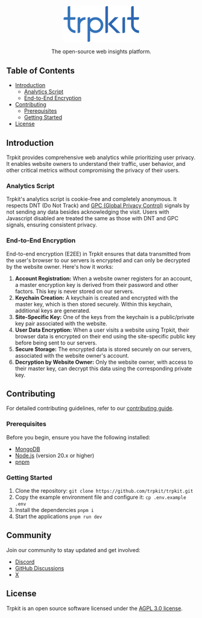 <p align="center" style="margin-top: 48px">
    <a href="https://trpkit.com">
        <img width="200px" src="/apps/trpkit.com/public/branding/logo.svg" alt="Trpkit Logo">
    </a>
</p>
<p align="center">
    The open-source web insights platform.
</p>

## Table of Contents

- [Introduction](#introduction)
  - [Analytics Script](#analytics-script)
  - [End-to-End Encryption](#end-to-end-encryption)
- [Contributing](#contributing)
  - [Prerequisites](#prerequisites)
  - [Getting Started](#getting-started)
- [License](#license)

## Introduction

Trpkit provides comprehensive web analytics while prioritizing user privacy. It enables website owners to understand their traffic, user behavior, and other critical metrics without compromising the privacy of their users.

### Analytics Script

Trpkit's analytics script is cookie-free and completely anonymous. It respects DNT (Do Not Track) and [GPC (Global Privacy Control)](https://globalprivacycontrol.org/) signals by not sending any data besides acknowledging the visit. Users with Javascript disabled are treated the same as those with DNT and GPC signals, ensuring consistent privacy.

### End-to-End Encryption

End-to-end encryption (E2EE) in Trpkit ensures that data transmitted from the user's browser to our servers is encrypted and can only be decrypted by the website owner. Here's how it works:

1. **Account Registration:** When a website owner registers for an account, a master encryption key is derived from their password and other factors. This key is never stored on our servers.
2. **Keychain Creation:** A keychain is created and encrypted with the master key, which is then stored securely. Within this keychain, additional keys are generated.
3. **Site-Specific Key:** One of the keys from the keychain is a public/private key pair associated with the website.
4. **User Data Encryption:** When a user visits a website using Trpkit, their browser data is encrypted on their end using the site-specific public key before being sent to our servers.
5. **Secure Storage:** The encrypted data is stored securely on our servers, associated with the website owner's account.
6. **Decryption by Website Owner:** Only the website owner, with access to their master key, can decrypt this data using the corresponding private key.

## Contributing

For detailed contributing guidelines, refer to our [contributing guide](.github/CONTRIBUTING.md).

### Prerequisites

Before you begin, ensure you have the following installed:

- [MongoDB](https://www.mongodb.com)
- [Node.js](https://nodejs.org) (version 20.x or higher)
- [pnpm](https://pnpm.io)

### Getting Started

1. Clone the repository: `git clone https://github.com/trpkit/trpkit.git`
2. Copy the example environment file and configure it: `cp .env.example .env`
3. Install the dependencies `pnpm i`
4. Start the applications `pnpm run dev`

## Community

Join our community to stay updated and get involved:

* [Discord](https://discord.gg/trpkit)
* [GitHub Discussions](https://github.com/trpkit/trpkit/discussions)
* [X](https://x.com/trpkit)

## License

Trpkit is an open source software licensed under the [AGPL 3.0 license](LICENSE).